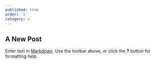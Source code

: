 ```yaml
---
published: true
order: '1'
category: a
---
```

## A New Post

Enter text in [Markdown](http://daringfireball.net/projects/markdown/). Use the toolbar above, or click the **?** button for formatting help.
